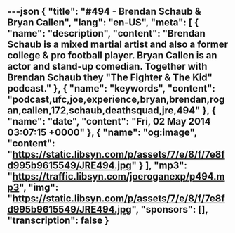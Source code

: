 ---json
{
  "title": "#494 - Brendan Schaub & Bryan Callen",
  "lang": "en-US",
  "meta": [
    {
      "name": "description",
      "content": "Brendan Schaub is a mixed martial artist and also a former college & pro football player. Bryan Callen is an actor and stand-up comedian. Together with Brendan Schaub they \"The Fighter & The Kid\" podcast."
    },
    {
      "name": "keywords",
      "content": "podcast,ufc,joe,experience,bryan,brendan,rogan,callen,172,schaub,deathsquad,jre,494"
    },
    {
      "name": "date",
      "content": "Fri, 02 May 2014 03:07:15 +0000"
    },
    {
      "name": "og:image",
      "content": "https://static.libsyn.com/p/assets/7/e/8/f/7e8fd995b9615549/JRE494.jpg"
    }
  ],
  "mp3": "https://traffic.libsyn.com/joeroganexp/p494.mp3",
  "img": "https://static.libsyn.com/p/assets/7/e/8/f/7e8fd995b9615549/JRE494.jpg",
  "sponsors": [],
  "transcription": false
}
---
<episode-header />

<timemark seconds="0" />

<transcribe-call-to-action />

<episode-footer />